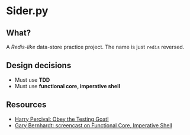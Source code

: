 # Sider.py

## What?

A _Redis-like_ data-store practice project.
The name is just `redis` reversed.

## Design decisions

- Must use **TDD**
- Must use **functional core, imperative shell**

## Resources

- [Harry Percival: Obey the Testing Goat!](https://www.obeythetestinggoat.com/pages/book.html#toc)
- [Gary Bernhardt: screencast on Functional Core, Imperative Shell](https://www.destroyallsoftware.com/screencasts/catalog/functional-core-imperative-shell)
